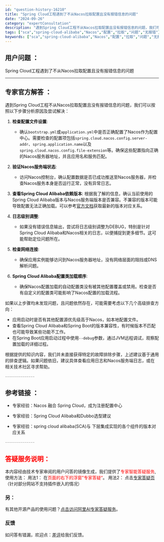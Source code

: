 ```yaml
---
id: "question-history-16210"
title: "Spring Cloud工程遇到了不从Nacos拉取配置且没有报错信息的问题"
date: "2024-09-26"
category: "expertConsultation"
description: "遇到Spring Cloud工程不从Nacos拉取配置且没有报错信息的问题，我们可以按照以下步骤分析原因及尝试解决：1. **检查配置文件设置**:   - 确认`bootstrap.yml`或`application.yml`中是否正确配置了Nacos作为配置中心。需要检查的配置项包括`sprin"
tags: ["sca","spring-cloud-alibaba","Nacos","配置","拉取","问题","无报错"]
keywords: ["sca","spring-cloud-alibaba","Nacos","配置","拉取","问题","无报错"]
---
```


## 用户问题 ： 
 Spring Cloud工程遇到了不从Nacos拉取配置且没有报错信息的问题  

---------------
## 专家官方解答 ：

遇到Spring Cloud工程不从Nacos拉取配置且没有报错信息的问题，我们可以按照以下步骤分析原因及尝试解决：

1. **检查配置文件设置**:
   - 确认`bootstrap.yml`或`application.yml`中是否正确配置了Nacos作为配置中心。需要检查的配置项包括`spring.cloud.nacos.config.server-addr`、`spring.application.name`以及`spring.cloud.nacos.config.file-extension`等。确保这些配置指向正确的Nacos服务器地址，并且应用名和服务匹配。

2. **验证Nacos服务端状态**:
   - 访问Nacos控制台，确认配置数据是否已成功推送至Nacos服务器，并检查Nacos服务本身是否运行正常，没有异常日志。

3. **查看Spring Cloud Alibaba依赖版本**:
   根据我了解的信息，确认当前使用的Spring Cloud Alibaba版本与Nacos服务端版本是否兼容。不兼容的版本可能导致配置无法正确加载。可以参考[官方文档](https://sca.aliyun.com/docs/2023/overview/version-explain/)获取最新的版本对应关系。

4. **日志级别调整**:
   - 如果没有错误信息输出，尝试将日志级别调整为DEBUG，特别是针对Spring Cloud Alibaba和Nacos相关的日志，以便捕捉到更多细节。这可能帮助定位问题所在。

5. **检查网络连接**:
   - 确保应用实例能够访问到Nacos服务器地址，没有网络层面的阻挡或DNS解析问题。

6. **Spring Cloud Alibaba配置类加载顺序**:
   - 确保Nacos配置加载的自动配置类没有被其他配置覆盖或禁用。检查是否有自定义的配置类可能影响了Nacos配置的加载流程。

如果以上步骤均未发现问题，且问题依然存在，可能需要考虑以下几个高级排查方向：
- 应用启动时是否有其他配置源优先级高于Nacos，如本地配置文件。
- 查看Spring Cloud Alibaba和Spring Boot的版本兼容性，有时候版本不匹配也可能导致某些功能不工作。
- 在Spring Boot应用启动过程中使用`--debug`参数，通过JVM远程调试，观察配置加载的详细过程。

根据提供的知识内容，我们并未直接获得特定的故障排除步骤，上述建议基于通用的排查逻辑。如果问题依旧，建议具体查看应用日志和Nacos服务端日志，或在相关技术社区寻求帮助。


<font color="#949494">---------------</font> 


## 参考链接 ：

* 专家经验：Nacos 融合 Spring Cloud，成为注册配置中心 
 
 * 专家经验：Spring Cloud Alibaba和Dubbo选型建议 
 
 * 专家经验：spring cloud alibaba(SCA)与 下层集成实现的各个组件的版本对应关系 


 <font color="#949494">---------------</font> 
 


## <font color="#FF0000">答疑服务说明：</font> 

本内容经由技术专家审阅的用户问答的镜像生成，我们提供了<font color="#FF0000">专家智能答疑服务</font>,使用方法：
用法1： 在<font color="#FF0000">页面的右下的浮窗”专家答疑“</font>。
用法2： 点击[专家答疑页](https://answer.opensource.alibaba.com/docs/intro)（针对部分网站不支持插件嵌入的情况）
### 另：


有其他开源产品的使用问题？[点击访问阿里AI专家答疑服务](https://answer.opensource.alibaba.com/docs/intro)。
### 反馈
如问答有错漏，欢迎点：[差评](https://ai.nacos.io/user/feedbackByEnhancerGradePOJOID?enhancerGradePOJOId=16218)给我们反馈。
